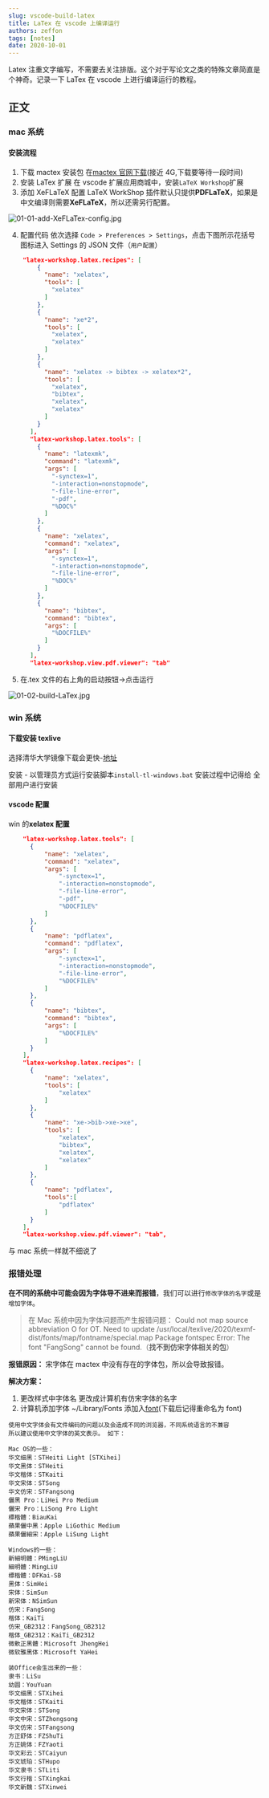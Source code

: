 ```yaml
---
slug: vscode-build-latex
title: LaTex 在 vscode 上编译运行
authors: zeffon
tags: [notes]
date: 2020-10-01
---
```


Latex 注重文字编写，不需要去关注排版。这个对于写论文之类的特殊文章简直是个神奇。记录一下 LaTex 在 vscode 上进行编译运行的教程。

<!--truncate-->

## 正文

### mac 系统

#### 安装流程

1. 下载 mactex 安装包
   在[mactex 官网下载](https://tug.org/mactex/mactex-download.html)(接近 4G,下载要等待一段时间)
2. 安装 LaTex 扩展
   在 vscode 扩展应用商城中，安装`LaTeX Workshop`扩展
3. 添加 XeFLaTeX 配置
   LaTeX WorkShop 插件默认只提供**PDFLaTeX**，如果是中文编译则需要**XeFLaTeX**，所以还需另行配置。

![01-01-add-XeFLaTex-config.jpg](https://cdn.nlark.com/yuque/0/2021/jpeg/656137/1610714497939-56a8a050-0a38-454e-93b4-49312354af3d.jpeg#height=340&id=SJjvo&margin=%5Bobject%20Object%5D&name=01-01-add-XeFLaTex-config.jpg&originHeight=340&originWidth=800&originalType=binary&ratio=1&size=43700&status=done&style=none&width=800)

4. 配置代码
   依次选择 `Code > Preferences > Settings`，点击下图所示花括号图标进入 Settings 的 JSON 文件（`用户配置`）

```json
    "latex-workshop.latex.recipes": [
        {
          "name": "xelatex",
          "tools": [
            "xelatex"
          ]
        },
        {
          "name": "xe*2",
          "tools": [
            "xelatex",
            "xelatex"
          ]
        },
        {
          "name": "xelatex -> bibtex -> xelatex*2",
          "tools": [
            "xelatex",
            "bibtex",
            "xelatex",
            "xelatex"
          ]
        }
      ],
      "latex-workshop.latex.tools": [
        {
          "name": "latexmk",
          "command": "latexmk",
          "args": [
            "-synctex=1",
            "-interaction=nonstopmode",
            "-file-line-error",
            "-pdf",
            "%DOC%"
          ]
        },
        {
          "name": "xelatex",
          "command": "xelatex",
          "args": [
            "-synctex=1",
            "-interaction=nonstopmode",
            "-file-line-error",
            "%DOC%"
          ]
        },
        {
          "name": "bibtex",
          "command": "bibtex",
          "args": [
            "%DOCFILE%"
          ]
        }
      ],
      "latex-workshop.view.pdf.viewer": "tab"
```

5. 在.tex 文件的右上角的启动按钮->点击运行

![01-02-build-LaTex.jpg](https://cdn.nlark.com/yuque/0/2021/jpeg/656137/1610714524131-d806b17c-4d97-4e02-8ad8-9aa217668bef.jpeg#height=289&id=fGTr7&margin=%5Bobject%20Object%5D&name=01-02-build-LaTex.jpg&originHeight=289&originWidth=800&originalType=binary&ratio=1&size=34177&status=done&style=none&width=800)

### win 系统

#### 下载安装 texlive

选择清华大学镜像下载会更快-[地址](https://mirrors.tuna.tsinghua.edu.cn/CTAN/systems/texlive/Images/)

安装 - 以管理员方式运行安装脚本`install-tl-windows.bat`
安装过程中记得给 全部用户进行安装

#### vscode 配置

win 的**xelatex 配置**

```json
    "latex-workshop.latex.tools": [
      {
          "name": "xelatex",
          "command": "xelatex",
          "args": [
              "-synctex=1",
              "-interaction=nonstopmode",
              "-file-line-error",
              "-pdf",
              "%DOCFILE%"
          ]
      },
      {
          "name": "pdflatex",
          "command": "pdflatex",
          "args": [
              "-synctex=1",
              "-interaction=nonstopmode",
              "-file-line-error",
              "%DOCFILE%"
          ]
      },
      {
          "name": "bibtex",
          "command": "bibtex",
          "args": [
              "%DOCFILE%"
          ]
      }
    ],
    "latex-workshop.latex.recipes": [
      {
          "name": "xelatex",
          "tools": [
              "xelatex"
          ]
      },
      {
          "name": "xe->bib->xe->xe",
          "tools": [
              "xelatex",
              "bibtex",
              "xelatex",
              "xelatex"
          ]
      },
      {
          "name": "pdflatex",
          "tools":[
              "pdflatex"
          ]
      }
    ],
    "latex-workshop.view.pdf.viewer": "tab",
```

与 mac 系统一样就不细说了

### 报错处理

**在不同的系统中可能会因为字体导不进来而报错**，我们可以进行`修改字体的名字`或是`增加字体`。

> 在 Mac 系统中因为字体问题而产生报错问题：
> Could not map source abbreviation O for OT.
> Need to update /usr/local/texlive/2020/texmf-dist/fonts/map/fontname/special.map
> Package fontspec Error: The font "FangSong" cannot be found.（**找不到仿宋字体相关的包**）

**报错原因：**
宋字体在 mactex 中没有存在的字体包，所以会导致报错。

**解决方案：**

1. 更改样式中字体名
   更改成计算机有仿宋字体的名字
2. 计算机添加字体
   ~/Library/Fonts 添加入[font](https://github.com/dolbydu/font)(下载后记得重命名为 font)

```
使用中文字体会有文件编码的问题以及会造成不同的浏览器，不同系统语言的不兼容
所以建议使用中文字体的英文表示。 如下：

Mac OS的一些：
华文细黑：STHeiti Light [STXihei]
华文黑体：STHeiti
华文楷体：STKaiti
华文宋体：STSong
华文仿宋：STFangsong
儷黑 Pro：LiHei Pro Medium
儷宋 Pro：LiSong Pro Light
標楷體：BiauKai
蘋果儷中黑：Apple LiGothic Medium
蘋果儷細宋：Apple LiSung Light

Windows的一些：
新細明體：PMingLiU
細明體：MingLiU
標楷體：DFKai-SB
黑体：SimHei
宋体：SimSun
新宋体：NSimSun
仿宋：FangSong
楷体：KaiTi
仿宋_GB2312：FangSong_GB2312
楷体_GB2312：KaiTi_GB2312
微軟正黑體：Microsoft JhengHei
微软雅黑体：Microsoft YaHei

装Office会生出来的一些：
隶书：LiSu
幼圆：YouYuan
华文细黑：STXihei
华文楷体：STKaiti
华文宋体：STSong
华文中宋：STZhongsong
华文仿宋：STFangsong
方正舒体：FZShuTi
方正姚体：FZYaoti
华文彩云：STCaiyun
华文琥珀：STHupo
华文隶书：STLiti
华文行楷：STXingkai
华文新魏：STXinwei
```
